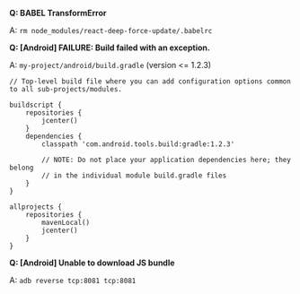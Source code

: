 __Q: BABEL TransformError__

A: `rm node_modules/react-deep-force-update/.babelrc`

__Q: [Android] FAILURE: Build failed with an exception.__

A: `my-project/android/build.gradle` (version <= 1.2.3)

```
// Top-level build file where you can add configuration options common to all sub-projects/modules.

buildscript {
    repositories {
        jcenter()
    }
    dependencies {
        classpath 'com.android.tools.build:gradle:1.2.3'

        // NOTE: Do not place your application dependencies here; they belong
        // in the individual module build.gradle files
    }
}

allprojects {
    repositories {
        mavenLocal()
        jcenter()
    }
}
```

__Q: [Android] Unable to download JS bundle__

A: `adb reverse tcp:8081 tcp:8081`
